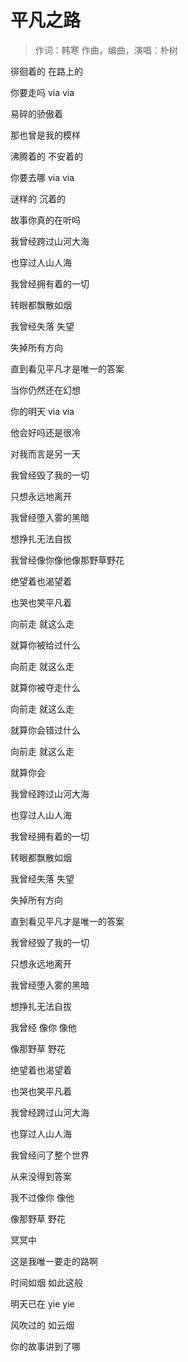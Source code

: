 # 平凡之路
> 作词：韩寒 作曲，编曲，演唱：朴树

徘徊着的 在路上的

你要走吗 via via

易碎的骄傲着

那也曾是我的模样

沸腾着的 不安着的

你要去哪 via via

谜样的 沉着的

故事你真的在听吗

我曾经跨过山河大海

也穿过人山人海

我曾经拥有着的一切

转眼都飘散如烟

我曾经失落 失望

失掉所有方向

直到看见平凡才是唯一的答案

当你仍然还在幻想

你的明天 via via

他会好吗还是很冷

对我而言是另一天

我曾经毁了我的一切

只想永远地离开

我曾经堕入雾的黑暗

想挣扎无法自拔

我曾经像你像他像那野草野花

绝望着也渴望着

也哭也笑平凡着

向前走 就这么走

就算你被给过什么

向前走 就这么走

就算你被夺走什么

向前走 就这么走

就算你会错过什么

向前走 就这么走

就算你会

我曾经跨过山河大海

也穿过人山人海

我曾经拥有着的一切

转眼都飘散如烟

我曾经失落 失望

失掉所有方向

直到看见平凡才是唯一的答案

我曾经毁了我的一切

只想永远地离开

我曾经堕入雾的黑暗

想挣扎无法自拔

我曾经 像你 像他

像那野草 野花

绝望着也渴望着

也哭也笑平凡着

我曾经跨过山河大海

也穿过人山人海

我曾经问了整个世界

从来没得到答案

我不过像你 像他

像那野草 野花

冥冥中

这是我唯一要走的路啊

时间如烟 如此这般

明天已在 yie yie

风吹过的 如云烟

你的故事讲到了哪
